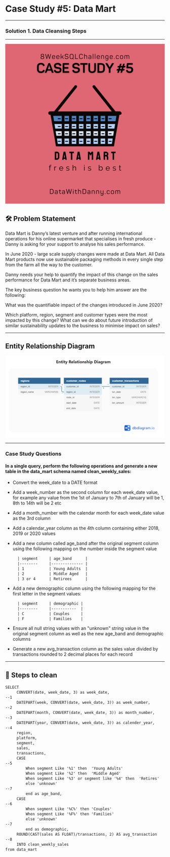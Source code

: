 
# Case Study #5: Data Mart

----
### Solution 1. Data Cleansing Steps
----

![App Screenshot](https://raw.githubusercontent.com/Akhand-p-singh/8-Week-SQL-Challenge/master/Images/Case%20Study%205.png)


## 🛠️ Problem Statement

Data Mart is Danny’s latest venture and after running international operations for his online supermarket that specialises in fresh produce - Danny is asking for your support to analyse his sales performance.

In June 2020 - large scale supply changes were made at Data Mart. All Data Mart products now use sustainable packaging methods in every single step from the farm all the way to the customer.

Danny needs your help to quantify the impact of this change on the sales performance for Data Mart and it’s separate business areas.

The key business question he wants you to help him answer are the following:

What was the quantifiable impact of the changes introduced in June 2020?

Which platform, region, segment and customer types were the most impacted by this change? What can we do about future introduction of similar sustainability updates to the business to minimise impact on sales?

---

## Entity Relationship Diagram

![App Screenshot](https://raw.githubusercontent.com/Akhand-p-singh/8-Week-SQL-Challenge/master/Images/er4.png)

---

### Case Study Questions

#### In a single query, perform the following operations and generate a new table in the data_mart schema named clean_weekly_sales: ####

* Convert the week_date to a DATE format

* Add a week_number as the second column for each week_date value, for example any value from the 1st of January to 7th of January will be 1, 8th to 14th will be 2 etc

* Add a month_number with the calendar month for each week_date value as the 3rd column

* Add a calendar_year column as the 4th column containing either 2018, 2019 or 2020 values

* Add a new column called age_band after the original segment column using the following mapping on the number inside the segment value

        | segment     | age_band      |
        |--------     |-------------- |
        | 1           | Young Adults  |
        | 2           | Middle Aged   |
        | 3 or 4      | Retirees      |

* Add a new demographic column using the following mapping for the first letter in the segment values:

        | segment     | demographic |
        |--------     |-----------  |
        | C           | Couples     |
        | F           | Families    |

* Ensure all null string values with an "unknown" string value in the original segment column as well as the new age_band and demographic columns

* Generate a new avg_transaction column as the sales value divided by transactions rounded to 2 decimal places for each record


---
## 🚀 Steps to clean

```
SELECT
     CONVERT(date, week_date, 3) as week_date,                            --1
     DATEPART(week, CONVERT(date, week_date, 3)) as week_number,          --2
	 DATEPART(month, CONVERT(date, week_date, 3)) as month_number,        --3
	 DATEPART(year, CONVERT(date, week_date, 3)) as calender_year,        --4
	 region, 
     platform, 
     segment,
	 sales,
	 transactions,
	 CASE                                                                  --5
	     When segment Like '%1' then  'Young Adults'
		 When segment Like '%2' then  'Middle Aged'
		 When segment Like '%3' or segment like '%4' then  'Retires'
		 else 'unknown'                                                    --7
		 end as age_band,
	 CASE                                                                  --6   
	     When segment Like '%C%' then 'Couples'
		 When segment Like '%F%' then 'Families'
		 else 'unknown'                                                    --7
		 end as demographic,
	 ROUND(CAST(sales AS FLOAT)/transactions, 2) AS avg_transaction        --8
	 INTO clean_weekly_sales
from data_mart

```

                    